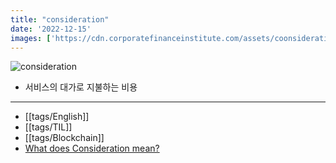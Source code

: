 ```yaml
---
title: "consideration"
date: '2022-12-15'
images: ['https://cdn.corporatefinanceinstitute.com/assets/coonsideration-1024x467.png']
---
```


![consideration](https://cdn.corporatefinanceinstitute.com/assets/coonsideration-1024x467.png)

- 서비스의 대가로 지불하는 비용

---
- [[tags/English]]
- [[tags/TIL]]
- [[tags/Blockchain]]
- [What does Consideration mean?](https://corporatefinanceinstitute.com/resources/valuation/consideration/)